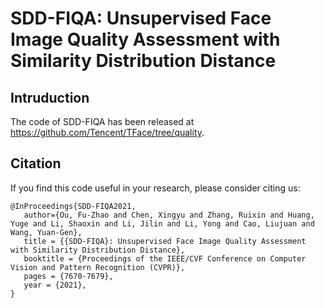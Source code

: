 # SDD-FIQA: Unsupervised Face Image Quality Assessment with Similarity Distribution Distance

## Intruduction
The code of SDD-FIQA has been released at https://github.com/Tencent/TFace/tree/quality.

## Citation
If you find this code useful in your research, please consider citing us:
```
@InProceedings{SDD-FIQA2021,
   author={Ou, Fu-Zhao and Chen, Xingyu and Zhang, Ruixin and Huang, Yuge and Li, Shaoxin and Li, Jilin and Li, Yong and Cao, Liujuan and Wang, Yuan-Gen},
   title = {{SDD-FIQA}: Unsupervised Face Image Quality Assessment with Similarity Distribution Distance},
   booktitle = {Proceedings of the IEEE/CVF Conference on Computer Vision and Pattern Recognition (CVPR)},
   pages = {7670-7679},
   year = {2021},
}

```

